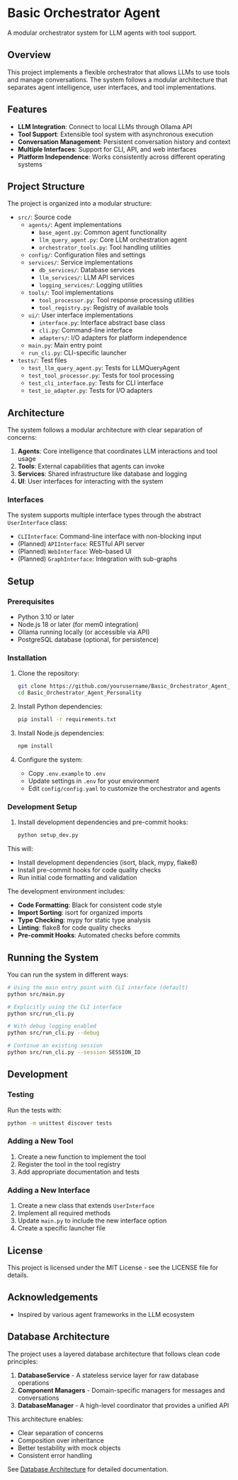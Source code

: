 # Basic Orchestrator Agent

A modular orchestrator system for LLM agents with tool support.

## Overview

This project implements a flexible orchestrator that allows LLMs to use tools and manage conversations. The system follows a modular architecture that separates agent intelligence, user interfaces, and tool implementations.

## Features

- **LLM Integration**: Connect to local LLMs through Ollama API
- **Tool Support**: Extensible tool system with asynchronous execution
- **Conversation Management**: Persistent conversation history and context
- **Multiple Interfaces**: Support for CLI, API, and web interfaces
- **Platform Independence**: Works consistently across different operating systems

## Project Structure

The project is organized into a modular structure:

- `src/`: Source code
  - `agents/`: Agent implementations
    - `base_agent.py`: Common agent functionality
    - `llm_query_agent.py`: Core LLM orchestration agent
    - `orchestrator_tools.py`: Tool handling utilities
  - `config/`: Configuration files and settings
  - `services/`: Service implementations
    - `db_services/`: Database services
    - `llm_services/`: LLM API services
    - `logging_services/`: Logging utilities
  - `tools/`: Tool implementations
    - `tool_processor.py`: Tool response processing utilities
    - `tool_registry.py`: Registry of available tools
  - `ui/`: User interface implementations
    - `interface.py`: Interface abstract base class
    - `cli.py`: Command-line interface
    - `adapters/`: I/O adapters for platform independence
  - `main.py`: Main entry point
  - `run_cli.py`: CLI-specific launcher
- `tests/`: Test files
  - `test_llm_query_agent.py`: Tests for LLMQueryAgent
  - `test_tool_processor.py`: Tests for tool processing
  - `test_cli_interface.py`: Tests for CLI interface
  - `test_io_adapter.py`: Tests for I/O adapters

## Architecture

The system follows a modular architecture with clear separation of concerns:

1. **Agents**: Core intelligence that coordinates LLM interactions and tool usage
2. **Tools**: External capabilities that agents can invoke
3. **Services**: Shared infrastructure like database and logging
4. **UI**: User interfaces for interacting with the system

### Interfaces

The system supports multiple interface types through the abstract `UserInterface` class:

- `CLIInterface`: Command-line interface with non-blocking input
- (Planned) `APIInterface`: RESTful API server
- (Planned) `WebInterface`: Web-based UI
- (Planned) `GraphInterface`: Integration with sub-graphs

## Setup

### Prerequisites

- Python 3.10 or later
- Node.js 18 or later (for mem0 integration)
- Ollama running locally (or accessible via API)
- PostgreSQL database (optional, for persistence)

### Installation

1. Clone the repository:
   ```bash
   git clone https://github.com/yourusername/Basic_Orchestrator_Agent_Personality.git
   cd Basic_Orchestrator_Agent_Personality
   ```

2. Install Python dependencies:
   ```bash
   pip install -r requirements.txt
   ```

3. Install Node.js dependencies:
   ```bash
   npm install
   ```

4. Configure the system:
   - Copy `.env.example` to `.env`
   - Update settings in `.env` for your environment
   - Edit `config/config.yaml` to customize the orchestrator and agents

### Development Setup

1. Install development dependencies and pre-commit hooks:
   ```bash
   python setup_dev.py
   ```

This will:
- Install development dependencies (isort, black, mypy, flake8)
- Install pre-commit hooks for code quality checks
- Run initial code formatting and validation

The development environment includes:
- **Code Formatting**: Black for consistent code style
- **Import Sorting**: isort for organized imports
- **Type Checking**: mypy for static type analysis
- **Linting**: flake8 for code quality checks
- **Pre-commit Hooks**: Automated checks before commits

## Running the System

You can run the system in different ways:

```bash
# Using the main entry point with CLI interface (default)
python src/main.py

# Explicitly using the CLI interface
python src/run_cli.py

# With debug logging enabled
python src/run_cli.py --debug

# Continue an existing session
python src/run_cli.py --session SESSION_ID
```

## Development

### Testing

Run the tests with:

```bash
python -m unittest discover tests
```

### Adding a New Tool

1. Create a new function to implement the tool
2. Register the tool in the tool registry
3. Add appropriate documentation and tests

### Adding a New Interface

1. Create a new class that extends `UserInterface`
2. Implement all required methods
3. Update `main.py` to include the new interface option
4. Create a specific launcher file

## License

This project is licensed under the MIT License - see the LICENSE file for details.

## Acknowledgements

- Inspired by various agent frameworks in the LLM ecosystem

## Database Architecture

The project uses a layered database architecture that follows clean code principles:

1. **DatabaseService** - A stateless service layer for raw database operations
2. **Component Managers** - Domain-specific managers for messages and conversations
3. **DatabaseManager** - A high-level coordinator that provides a unified API

This architecture enables:
- Clear separation of concerns
- Composition over inheritance
- Better testability with mock objects
- Consistent error handling

See [Database Architecture](docs/database_architecture.md) for detailed documentation.
